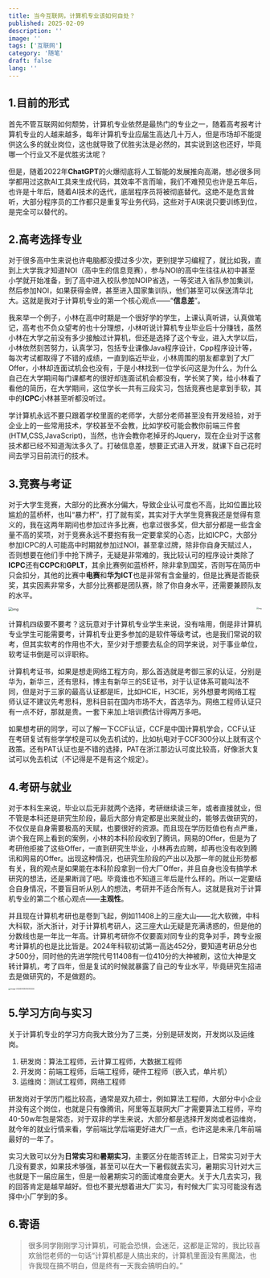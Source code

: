 ```yaml
---
title: 当今互联网，计算机专业该如何自处？
published: 2025-02-09
description: ''
image: ''
tags: ['互联网']
category: '随笔'
draft: false 
lang: ''
---
```


## 1.目前的形式

​	首先不管互联网如何颓势，计算机专业依然是最热门的专业之一，随着高考报考计算机专业的人越来越多，每年计算机专业应届生高达几十万人，但是市场却不能提供这么多的就业岗位，这也就导致了优胜劣汰是必然的，其实说到这也还好，毕竟哪一个行业又不是优胜劣汰呢？

​	但是，随着2022年**ChatGPT**的火爆彻底将人工智能的发展推向高潮，想必很多同学都用过这款AI工具来生成代码，其效率不言而喻，我们不难预见也许是五年后，也许是十年后，随着AI技术的迭代，底层程序员将被彻底替代。这绝不是危言耸听，大部分程序员的工作都只是重复写业务代码，这些对于AI来说只要训练到位，是完全可以替代的。

## 2.高考选择专业

​	对于很多高中生来说也许电脑都没摸过多少次，更别提学习编程了，就比如我，直到上大学我才知道NOI（高中生的信息竞赛），参与NOI的高中生往往从初中甚至小学就开始准备，到了高中进入校队参加NOIP省选，一等奖进入省队参加集训，然后参加NOI，如果获得金牌，甚至进入国家集训队，他们甚至可以保送清华北大。这就是我对于计算机专业的第一个核心观点——“**信息差**”。

​	我来举一个例子，小林在高中时期是一个很好学的学生，上课认真听讲，认真做笔记，高考也不负众望考的也十分理想，小林听说计算机专业毕业后十分赚钱，虽然小林在大学之前没有多少接触过计算机，但还是选择了这个专业，进入大学以后，小林依然刻苦努力，认真学习，包括专业课像Java程序设计，Cpp程序设计等，每次考试都取得了不错的成绩，一直到临近毕业，小林周围的朋友都拿到了大厂Offer，小林却连面试机会也没有，于是小林找到一位学长问这是为什么，为什么自己在大学期间每门课都考的很好却连面试机会都没有，学长笑了笑，给小林看了看他的简历，在大学期间，这位学长一共有三段实习，包括竞赛也是拿到手软，其中的**ICPC**小林甚至听都没听过。

​	学计算机永远不要只跟着学校里面的老师学，大部分老师甚至没有开发经验，对于企业上的一些常用技术，学校甚至不会教，比如学校可能会教你前端三件套(HTM,CSS,JavaScript)，当然，也许会教你老掉牙的Jquery，现在企业对于这套技术都已经不知道淘汰多久了。打破信息差，想要正式进入开发，就课下自己花时间去学习目前流行的技术。

## 3.竞赛与考证

​	对于大学生竞赛，大部分的比赛水分偏大，导致企业认可度也不高，比如位置比较尴尬的蓝桥杯，也叫“暴力杯”，打了就有奖，其实对于大学生竞赛我还是觉得有意义的，我在这两年期间也参加过许多比赛，也拿过很多奖，但大部分都是一些含金量不高的奖项，对于竞赛永远不要抱有我一定要拿奖的心态，比如ICPC，大部分参加ICPC的人可能高中时期就参加过NOI，甚至拿过牌，除非你自身天赋过人，否则想要在他们手中抢下牌子，无疑是非常难的，我比较认可的程序设计类除了**ICPC**还有**CCPC**和**GPLT**，其余比赛例如蓝桥杯，除非拿到国奖，否则写在简历中只会扣分，其他的比赛中**电赛**和**华为ICT**也是非常有含金量的，但是比赛是否能获奖，其实因素非常多，大部分比赛都是团队赛，除了你自身水平，还需要兼顾队友的水平。

<div style="display: flex;">
    <div style="flex: 1;">
        <img src="https://api.linmoe.cn/api/v2/objects/icon/p2c1bueqtfga62zv97.jpg" alt="img" style="zoom: 50%;" />
    </div>
    <div style="flex: 1; text-align: right;">
        <img src="https://api.linmoe.cn/api/v2/objects/icon/ijk28opybls3canvzs.jpg" alt="img" style="zoom:26%;" />
    </div>
</div>



​	计算机四级要不要考？这玩意对于计算机专业学生来说，没有啥用，倒是非计算机专业学生可能需要考，计算机专业更多参加的是软件等级考试，也是我们常说的软考，但其实软考的作用也不大，至少对于想要去私企的同学来说，对于事业单位，软考证书倒是可以评职称。

​	计算机考证书，如果是想走网络工程方向，那么首选就是考御三家的认证，分别是华为，新华三，还有思科，博主有新华三的SE证书，对于认证体系可能叫法不同，但是对于三家的最高认证都是IE，比如HCIE，H3CIE，另外想要考网络工程师认证不建议先考思科，思科目前在国内市场不大，首选华为。网络工程师认证只有一点不好，那就是贵。一套下来加上培训费估计得两万多吧。

​	如果想考研的同学，可以了解一下CCF认证，CCF是中国计算机学会，CCF认证在考研复试有些学学校是可以免去机试的，比如杭电对于CCF300分以上就有这个政策。还有PAT认证也是不错的选择，PAT在浙江那边认可度比较高，好像浙大复试可以免去机试（不记得是不是有这个规定）。

## 4.考研与就业

​	对于本科生来说，毕业以后无非就两个选择，考研继续读三年，或者直接就业，但不管是本科还是研究生阶段，最后大部分肯定都是出来就业的，能够去做研究的，不仅仅是自身需要极高的天赋，也要很好的资源。而且现在学历贬值也有点严重，讲个我在网上看到的案例，小林的本科阶段收到了腾讯，网易的Offer，但是为了考研他拒接了这些Offer，一直到研究生毕业，小林再去应聘，却再也没有收到腾讯和网易的Offer。出现这种情况，也研究生阶段的产出以及那一年的就业形势都有关，我的观点是如果能在本科阶段拿到一份大厂Offer，并且自身也没有搞学术研究的想法，还是果断润了吧。毕竟谁也不知道三年后是什么样的。所以一定要结合自身情况，不要盲目听从别人的想法，考研并不适合所有人。这就是我对于计算机专业的第二个核心观点——**主观性**。

​	并且现在计算机考研也是卷到飞起，例如11408上的三座大山——北大软微，中科大科软，浙大浙计，对于计算机考研人，这三座大山无疑是充满诱惑的，但是他的分数线也是一年比一年高。计算机考研你不仅要面对同专业的竞争对手，跨专业报考计算机的也是比比皆是。2024年科软初试第一高达452分，要知道考研总分也才500分，同时他的先进学院代号11408有一位410分的大神被刷，这位大神是文转计算机，考了四年，但是复试的时候就暴露了自己的专业水平，毕竟研究生招进去是做研究的，不是做题的。

<img src="https://api.linmoe.cn/api/v2/objects/icon/tp4rn51vfacyvu26a1.png" alt="image-20240513035003224" style="zoom:25%;" />

## 5.学习方向与实习

​	关于计算机专业的学习方向我大致分为了三类，分别是研发岗，开发岗以及运维岗。

1. 研发岗：算法工程师，云计算工程师，大数据工程师
2. 开发岗：前端工程师，后端工程师，硬件工程师（嵌入式，单片机）
3. 运维岗：测试工程师，网络工程师

​	研发岗对于学历门槛比较高，通常是双九硕士，例如算法工程师，大部分中小企业并没有这个岗位，也就是只有像腾讯，阿里等互联网大厂才需要算法工程师，平均40-50w年包是常态，对于双非的学生来说，大部分都是选择开发岗或者运维岗，就今年的就业行情来看，学前端比学后端更好进大厂一点，也许这是未来几年前端最好的一年了。

​	实习大致可以分为**日常实习**和**暑期实习**，主要区分在能否转正上，日常实习对于大几没有要求，如果技术够强，甚至可以在大一下暑假就去实习，暑期实习针对大三也就是下一届应届生，但是一般暑期实习的面试难度会更大。关于大几去实习，我的回答肯定是越早越好。但也不要光想着进大厂实习，有时候大厂实习可能没有选择中小厂学到的多。

## 6.寄语

> ​	很多同学刚刚学习计算机，可能会恐惧，会迷茫，这都是正常的，我比较喜欢翁恺老师的一句话“计算机都是人搞出来的，计算机里面没有黑魔法，也许我现在搞不明白，但是终有一天我会搞明白的。”
